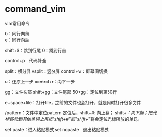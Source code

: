 # command_vim
vim常用命令

b：同行向前  
e：同行向后

shift+$：跳到行尾
0：跳到行首

control+p：代码补全

split：横分屏
vsplit：竖分屏
control+w：屏幕间切换

u：还原上一步
control+r：向下一步

gg：文件头部
shift+gg：文件尾部
50+gg：定位到第50行

e+space+file：打开file，之前的文件也会打开，就是同时打开很多文件

/pattern：文件中定位pattern
定位后，shift+#: 向上翻；
shift+*：向下翻；把光标移动到其他单词上再按"shift+#"或"shift+*"将会定位光标所放的单词。

set paste：进入粘贴模式
set nopaste：退出粘贴模式
